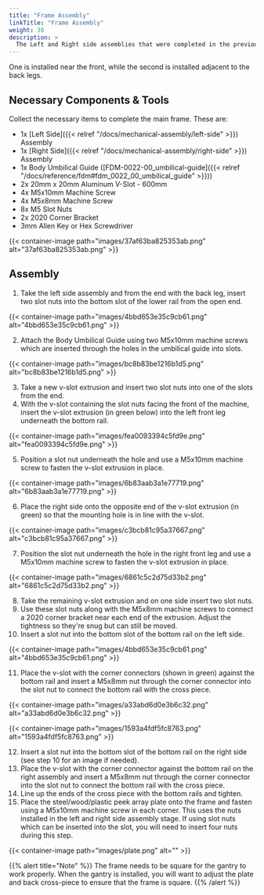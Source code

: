 ```yaml
---
title: "Frame Assembly"
linkTitle: "Frame Assembly"
weight: 30
description: >
  The Left and Right side assemblies that were completed in the previous steps are next connected together by two 600mm v-slot extrusions.  
---
```


One is installed near the front, while the second is installed adjacent to the back legs.

## Necessary Components & Tools

Collect the necessary items to complete the main frame. These are:

* 1x [Left Side]({{< relref "/docs/mechanical-assembly/left-side" >}}) Assembly
* 1x [Right Side]({{< relref "/docs/mechanical-assembly/right-side" >}}) Assembly
* 1x Body Umbilical Guide ([FDM-0022-00_umbilical-guide]({{< relref "/docs/reference/fdm#fdm_0022_00_umbilical_guide" >}}))
* 2x 20mm x 20mm Aluminum V-Slot - 600mm
* 4x M5x10mm Machine Screw
* 4x M5x8mm Machine Screw
* 8x M5 Slot Nuts
* 2x 2020 Corner Bracket
* 3mm Allen Key or Hex Screwdriver

{{< container-image path="images/37af63ba825353ab.png" alt="37af63ba825353ab.png" >}}

## Assembly

1. Take the left side assembly and from the end with the back leg, insert two slot nuts into the bottom slot of the lower rail from the open end.

{{< container-image path="images/4bbd653e35c9cb61.png" alt="4bbd653e35c9cb61.png" >}}

2. Attach the Body Umbilical Guide using two M5x10mm machine screws which are inserted through the holes in the umbilical guide into slots.

{{< container-image path="images/bc8b83be1216b1d5.png" alt="bc8b83be1216b1d5.png" >}}

3. Take a new v-slot extrusion and insert two slot nuts into one of the slots from the end.
4. With the v-slot containing the slot nuts facing the front of the machine, insert the v-slot extrusion (in green below) into the left front leg underneath the bottom rail.

{{< container-image path="images/fea0093394c5fd9e.png" alt="fea0093394c5fd9e.png" >}}

5. Position a slot nut underneath the hole and use a M5x10mm machine screw to fasten the v-slot extrusion in place.

{{< container-image path="images/6b83aab3a1e77719.png" alt="6b83aab3a1e77719.png" >}}

6. Place the right side onto the opposite end of the v-slot extrusion (in green) so that the mounting hole is in line with the v-slot.

{{< container-image path="images/c3bcb81c95a37667.png" alt="c3bcb81c95a37667.png" >}}

7. Position the slot nut underneath the hole in the right front leg and use a M5x10mm machine screw to fasten the v-slot extrusion in place.

{{< container-image path="images/6861c5c2d75d33b2.png" alt="6861c5c2d75d33b2.png" >}}

8. Take the remaining v-slot extrusion and on one side insert two slot nuts.
9. Use these slot nuts along with the M5x8mm machine screws to connect a 2020 corner bracket near each end of the extrusion. Adjust the tightness so they're snug but can still be moved.
10. Insert a slot nut into the bottom slot of the bottom rail on the left side.

{{< container-image path="images/4bbd653e35c9cb61.png" alt="4bbd653e35c9cb61.png" >}}

11. Place the v-slot with the corner connectors (shown in green) against the bottom rail and insert a M5x8mm nut through the corner connector into the slot nut to connect the bottom rail with the cross piece.

{{< container-image path="images/a33abd6d0e3b6c32.png" alt="a33abd6d0e3b6c32.png" >}}

{{< container-image path="images/1593a4fdf5fc8763.png" alt="1593a4fdf5fc8763.png" >}}

12. Insert a slot nut into the bottom slot of the bottom rail on the right side (see step 10 for an image if needed).
13. Place the v-slot with the corner connector against the bottom rail on the right assembly and insert a M5x8mm nut through the corner connector into the slot nut to connect the bottom rail with the cross piece.
14. Line up the ends of the cross piece with the bottom rails and tighten. 
15. Place the steel/wood/plastic peek array plate onto the frame and fasten using a M5x10mm machine screw in each corner. This uses the nuts installed in the left and right side assembly stage. If using slot nuts which can be inserted into the slot, you will need to insert four nuts during this step.

{{< container-image path="images/plate.png" alt="" >}}

{{% alert title="Note" %}}
The frame needs to be square for the gantry to work properly. When the gantry is installed, you will want to adjust the plate and back cross-piece to ensure that the frame is square.
{{% /alert %}}
